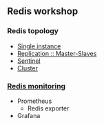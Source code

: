 ## Redis workshop

### Redis topology
* [Single instance](/workshop/README.md)
* [Replication :: Master-Slaves](/workshop/redis-replication.md)
* [Sentinel](/workshop/redis-sentinel.md)
* [Cluster](/workshop/redis-cluster.md)

### [Redis monitoring](/workshop/redis-monitoring.md)
* Prometheus
  * Redis exporter
* Grafana
